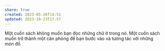 ```yaml
---
share: true
created: 2023-05-26T14:51
updated: 2023-10-23T17:57
---
```


Một cuốn sách không muốn bạn đọc những chữ ở trong nó. Một cuốn sách muốn trở thành một căn phòng để bạn bước vào và tương tác với những món đồ

